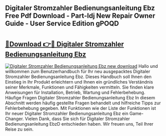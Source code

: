 ## Digitaler Stromzahler Bedienungsanleitung Ebz Free Pdf Download - Part-Idj New Repair Owner Guide - User Service Edition gPOQD

# <h2><a href="http://df0h1f.blite.top/?on=Digitaler+Stromzahler+Bedienungsanleitung+Ebz">🔗Download 👉🔴 Digitaler Stromzahler Bedienungsanleitung Ebz</a></h2>

[![Digitaler Stromzahler Bedienungsanleitung Ebz new download](https://i.imgur.com/lujVjoI.png)](http://df0h1f.blite.top/?on=Digitaler+Stromzahler+Bedienungsanleitung+Ebz)
Hallo und willkommen zum Benutzerhandbuch für Ihr neu ausgepacktes Digitaler Stromzahler Bedienungsanleitung Ebz. Dieses Handbuch soll Ihnen den Einstieg in Ihr Produkt erleichtern und Ihnen ein gründliches Verständnis seiner Merkmale, Funktionen und Fähigkeiten vermitteln. Sie finden klare Anweisungen für Installation, Betrieb, Wartung und Fehlerbehebung. Häufige Fragen Digitaler Stromzahler Bedienungsanleitung Ebz In diesem Abschnitt werden häufig gestellte Fragen behandelt und hilfreiche Tipps zur Fehlerbehebung gegeben. Mit Funktionen wie der Liste der Funktionen ist Ihr neuer Digitaler Stromzahler Bedienungsanleitung Ebz ein Game-Changer. Vielen Dank, dass Sie sich für Digitaler Stromzahler Bedienungsanleitung EbzD entschieden haben. Wir freuen uns, Teil Ihrer Reise zu sein.
